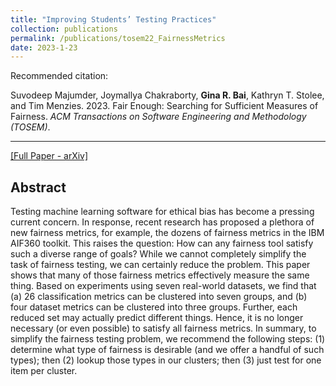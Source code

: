 ```yaml
---
title: "Improving Students’ Testing Practices"
collection: publications
permalink: /publications/tosem22_FairnessMetrics
date: 2023-1-23
---
```

Recommended citation: 

Suvodeep Majumder, Joymallya Chakraborty, **Gina R. Bai**, Kathryn T. Stolee, and Tim Menzies. 2023. Fair Enough: Searching for Sufficient Measures of Fairness. <i>ACM Transactions on Software Engineering and Methodology (TOSEM)</i>.

---
[[Full Paper - arXiv]](https://arxiv.org/abs/2110.13029)

## Abstract
Testing machine learning software for ethical bias has become a pressing current concern. In response, recent research has proposed a plethora of new fairness metrics, for example, the dozens of fairness metrics in the IBM AIF360 toolkit. This raises the question: How can any fairness tool satisfy such a diverse range of goals? While we cannot completely simplify the task of fairness testing, we can certainly reduce the problem. This paper shows that many of those fairness metrics effectively measure the same thing. Based on experiments using seven real-world datasets, we find that (a) 26 classification metrics can be clustered into seven groups, and (b) four dataset metrics can be clustered into three groups. Further, each reduced set may actually predict different things. Hence, it is no longer necessary (or even possible) to satisfy all fairness metrics. In summary, to simplify the fairness testing problem, we recommend the following steps: (1) determine what type of fairness is desirable (and we offer a handful of such types); then (2) lookup those types in our clusters; then (3) just test for one item per cluster. 